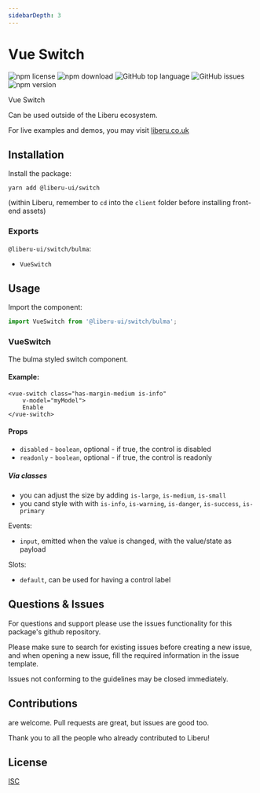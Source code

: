 ```yaml
---
sidebarDepth: 3
---
```


# Vue Switch

![npm license](https://img.shields.io/npm/l/@liberu-ui/progress-bar.svg) 
![npm download](https://img.shields.io/npm/dm/@liberu-ui/progress-bar.svg) 
![GitHub top language](https://img.shields.io/github/languages/top/liberu-ui/progress-bar.svg) 
![GitHub issues](https://img.shields.io/github/issues/liberu-ui/progress-bar.svg) 
![npm version](https://img.shields.io/npm/v/@liberu-ui/progress-bar.svg) 

Vue Switch

Can be used outside of the Liberu ecosystem.

For live examples and demos, you may visit [liberu.co.uk](https://www.liberu.co.uk)

## Installation

Install the package:
```
yarn add @liberu-ui/switch
```

(within Liberu, remember to `cd` into the `client` folder before installing front-end assets)

### Exports

`@liberu-ui/switch/bulma`:
- `VueSwitch`


## Usage

Import the component:
```js
import VueSwitch from '@liberu-ui/switch/bulma';
```

### VueSwitch

The bulma styled switch component. 

#### Example:
```vue
<vue-switch class="has-margin-medium is-info"
    v-model="myModel">
    Enable
</vue-switch>
```

#### Props
- `disabled` - `boolean`, optional - if true, the control is disabled
- `readonly` - `boolean`, optional - if true, the control is readonly

##### Via classes
- you can adjust the size by adding `is-large`, `is-medium`, `is-small`
- you cand style with with `is-info`, `is-warning`, `is-danger`, `is-success`, `is-primary`

Events:
- `input`, emitted when the value is changed, with the value/state as payload

Slots:
- `default`, can be used for having a control label

## Questions & Issues

For questions and support please use the issues functionality
for this package's github repository.

Please make sure to search for existing issues before creating a new issue,
and when opening a new issue, fill the required information in the issue template.

Issues not conforming to the guidelines may be closed immediately.

## Contributions

are welcome. Pull requests are great, but issues are good too.

Thank you to all the people who already contributed to Liberu!

## License

[ISC](https://opliberuurce.org/licenses/ISC)
